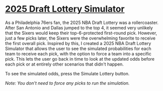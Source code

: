 # [2025 Draft Lottery Simulator](https://shanefaberman.shinyapps.io/lottery_odds/)

As a Philadelphia 76ers fan, the 2025 NBA Draft Lottery was a rollercoaster. After San Antonio and Dallas jumped to the top 4, it seemed very unlikely that the Sixers would keep their top-6-protected first-round pick. However, just a few picks later, the Sixers were the overwhelming favorite to receive the first overall pick. Inspired by this, I created a 2025 NBA Draft Lottery Simulator that allows the user to see the simulated probabilities for each team to receive each pick, with the option to force a team into a specific pick. This lets the user go back in time to look at the updated odds before each pick or at entirely other scenarios that didn't happen.


To see the simulated odds, press the Simulate Lottery button. 

*Note: You don't need to force any picks to run the simulation.*
